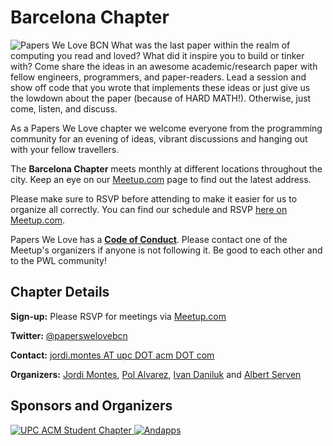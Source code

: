 # Barcelona Chapter

![Papers We Love BCN](https://secure.meetupstatic.com/photos/event/4/7/1/f/highres_466338207.jpeg) What was the last paper within the realm of computing you read and loved? What did it inspire you to build or tinker with? Come share the ideas in an awesome academic/research paper with fellow engineers, programmers, and paper-readers. Lead a session and show off code that you wrote that implements these ideas or just give us the lowdown about the paper (because of HARD MATH!). Otherwise, just come, listen, and discuss.



As a Papers We Love chapter we welcome everyone from the programming community for an evening of ideas, vibrant discussions and hanging out with your fellow travellers.

The **Barcelona Chapter** meets monthly at different locations throughout the city. Keep an eye on our [Meetup.com](https://www.meetup.com/papers-we-love-bcn/) page to find out the latest address.

Please make sure to RSVP before attending to make it easier for us to organize all correctly. You can find our schedule and RSVP [here on Meetup.com](https://www.meetup.com/papers-we-love-bcn/).

Papers We Love has a **[Code of Conduct](https://github.com/papers-we-love-barcelona/organization/blob/master/code_of_conduct.md)**. Please contact one of the Meetup's organizers if anyone is not following it. Be good to each other and to the PWL community!

## Chapter Details

**Sign-up:** Please RSVP for meetings via <a href="https://www.meetup.com/papers-we-love-bcn/">Meetup.com</a>

**Twitter:** <a href="https://twitter.com/paperswelovebcn">@paperswelovebcn</a>

**Contact:** <a href="mailto:jordi.montes@upc.acm.com?Subject=PWL%20Barcelona">jordi.montes AT upc DOT acm DOT com</a>

**Organizers:** <a href="https://twitter.com/jomsdev">Jordi Montes</a>,
                <a href="https://twitter.com/pol_avec">Pol Alvarez</a>,
                <a href="https://twitter.com/idanyliuk">Ivan Daniluk</a> and
                <a href="https://twitter.com/albert_serven">Albert Serven</a>

## Sponsors and Organizers

<div class="sponsor-platinum">
  <a href="https://upc.acm.org/" class="sponsor-platinum reduced">
    <img src="/images/acm_upc_logo.png" class="sponsor-platinum" title="UPC ACM Student Chapter" />
  </a>
  <a href="https://andapps.net/" class="sponsor-platinum reduced">
    <img src="/images/andapps_logo.png" class="sponsor-platinum" title="Andapps" />
  </a>
</div>
